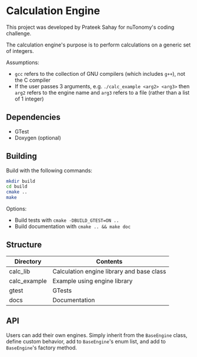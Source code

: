# Calculation Engine #

This project was developed by Prateek Sahay for nuTonomy's coding challenge.

The calculation engine's purpose is to perform calculations on a generic set
of integers.

Assumptions:
  - `gcc` refers to the collection of GNU compilers (which includes `g++`),
    not the C compiler
  - If the user passes 3 arguments, e.g. `./calc_example <arg2> <arg3>`
    then `arg2` refers to the engine name and `arg3` refers to a file (rather
    than a list of 1 integer)

## Dependencies ##
  - GTest
  - Doxygen (optional)


## Building ##
Build with the following commands:
```sh
mkdir build
cd build
cmake ..
make
```
Options: 
  - Build tests with `cmake -DBUILD_GTEST=ON ..`
  - Build documentation with `cmake .. && make doc`
  

## Structure ##
| Directory    | Contents |
|--------------|---|
| calc_lib     | Calculation engine library and base class |
| calc_example | Example using engine library              |
| gtest        | GTests                                    |
| docs         | Documentation                             |
  

## API ##
Users can add their own engines. Simply inherit from the `BaseEngine` class,
define custom behavior, add to `BaseEngine`'s enum list, and add to
`BaseEngine`'s factory method. 